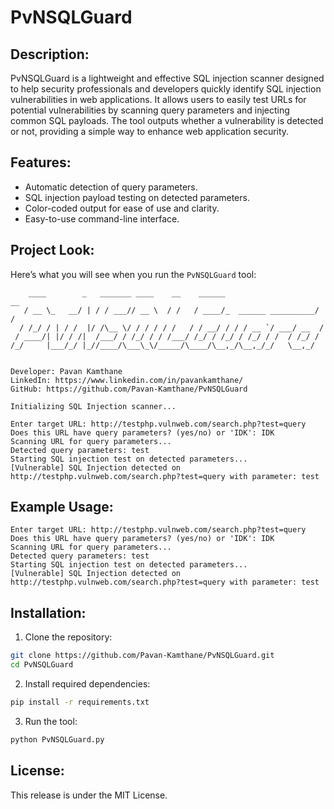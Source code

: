 
# PvNSQLGuard

## Description:
PvNSQLGuard is a lightweight and effective SQL injection scanner designed to help security professionals and developers quickly identify SQL injection vulnerabilities in web applications. It allows users to easily test URLs for potential vulnerabilities by scanning query parameters and injecting common SQL payloads. The tool outputs whether a vulnerability is detected or not, providing a simple way to enhance web application security.

## Features:
- Automatic detection of query parameters.
- SQL injection payload testing on detected parameters.
- Color-coded output for ease of use and clarity.
- Easy-to-use command-line interface.

## Project Look:
Here’s what you will see when you run the `PvNSQLGuard` tool:

```
    ____        _   _______ ____    __    ______                     __
   / __ \_   __/ | / / ___// __ \  / /   / ____/_  ______ __________/ /
  / /_/ / | / /  |/ /\__ \/ / / / / /   / / __/ / / / __ `/ ___/ __  /
 / ____/| |/ / /|  /___/ / /_/ / / /___/ /_/ / /_/ / /_/ / /  / /_/ /
/_/     |___/_/ |_//____/\___\_\/_____/\____/\__,_/\__,_/_/   \__,_/   


Developer: Pavan Kamthane
LinkedIn: https://www.linkedin.com/in/pavankamthane/
GitHub: https://github.com/Pavan-Kamthane/PvNSQLGuard

Initializing SQL Injection scanner...

Enter target URL: http://testphp.vulnweb.com/search.php?test=query
Does this URL have query parameters? (yes/no) or 'IDK': IDK
Scanning URL for query parameters...
Detected query parameters: test
Starting SQL injection test on detected parameters...
[Vulnerable] SQL Injection detected on http://testphp.vulnweb.com/search.php?test=query with parameter: test
```

## Example Usage:
```
Enter target URL: http://testphp.vulnweb.com/search.php?test=query
Does this URL have query parameters? (yes/no) or 'IDK': IDK
Scanning URL for query parameters...
Detected query parameters: test
Starting SQL injection test on detected parameters...
[Vulnerable] SQL Injection detected on http://testphp.vulnweb.com/search.php?test=query with parameter: test
```

## Installation:
1. Clone the repository:

```bash
git clone https://github.com/Pavan-Kamthane/PvNSQLGuard.git
cd PvNSQLGuard
```

2. Install required dependencies:

```bash
pip install -r requirements.txt
```

3. Run the tool:

```bash
python PvNSQLGuard.py
```

## License:
This release is under the MIT License.

